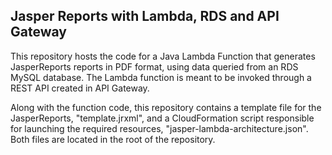 ## Jasper Reports with Lambda, RDS and API Gateway

This repository hosts the code for a Java Lambda Function that generates JasperReports reports in PDF format, using data queried from an RDS MySQL database.
The Lambda function is meant to be invoked through a REST API created in API Gateway.

Along with the function code, this repository contains a template file for the JasperReports, "template.jrxml", and a CloudFormation script
responsible for launching the required resources, "jasper-lambda-architecture.json". Both files are located in the root of the repository.

##


